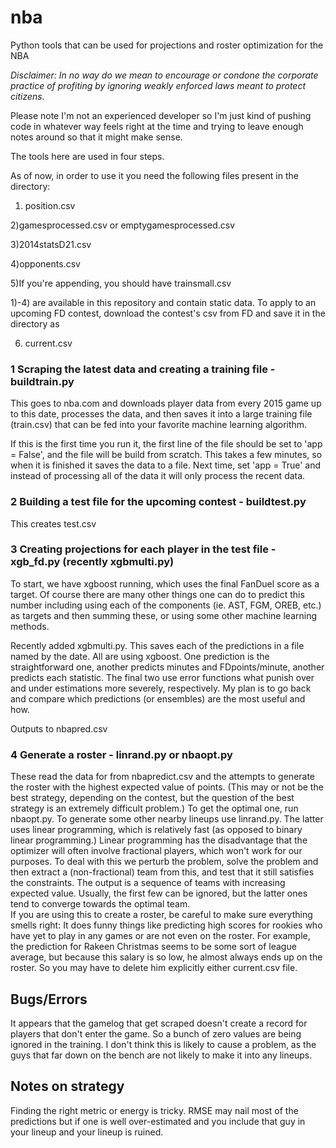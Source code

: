 # nba
Python tools that can be used for projections and roster optimization for the NBA

*Disclaimer: In no way do we mean to encourage or condone the corporate practice of profiting by ignoring weakly enforced laws meant to protect citizens.*   

Please note I'm not an experienced developer so I'm just kind of pushing code in whatever way feels right at the time and trying to leave enough notes around so that it might make sense. 


The tools here are used in four steps. 

As of now, in order to use it you need the following files present in the directory:

1) position.csv 

2)gamesprocessed.csv or emptygamesprocessed.csv

3)2014statsD21.csv 

4)opponents.csv

5)If you're appending, you should have trainsmall.csv 

1)-4) are available in this repository and contain static data.  To apply to an upcoming FD contest, download the contest's csv from FD and save it in the directory as

6) current.csv

### 1 Scraping the latest data and creating a training file - buildtrain.py
This goes to nba.com and downloads player data from every 2015 game up to this date, processes the data, and then saves it into a large training file (train.csv) that can be fed into your favorite machine learning algorithm.   

If this is the first time you run it, the first line of the file should be set to 'app = False', and the file will be build from scratch. This takes a few minutes, so when it is finished it saves the data to a file.  Next time, set 'app = True' and instead of processing all of the data it will only process the recent data.  


### 2 Building a test file for the upcoming contest - buildtest.py
This creates test.csv

### 3 Creating projections for each player in the test file - xgb_fd.py   (recently xgbmulti.py) 
To start, we have xgboost running, which uses the final FanDuel score as a target.  Of course there are many other things one can do to predict this number including using each of the components (ie. AST, FGM, OREB, etc.) as targets and then summing these, or using some other machine learning methods.   

Recently added xgbmulti.py.  This saves each of the predictions in a file named by the date.  All are using xgboost.  One prediction is the straightforward one, another predicts minutes and FDpoints/minute, another predicts each statistic.  The final two use error functions what punish over and under estimations more severely, respectively.    My plan is to go back and compare which predictions (or ensembles) are the most useful and how.   

Outputs to nbapred.csv 

### 4 Generate a roster -    linrand.py or nbaopt.py

These read the data for from nbapredict.csv and the attempts to generate the roster with the highest expected value of points. (This may or not be the best strategy, depending on the contest, but the question of the best strategy is an extremely difficult problem.) 
To get the optimal one, run nbaopt.py.   To generate some other nearby lineups use linrand.py.  The latter uses linear programming, which is relatively fast (as opposed to binary linear programming.)  Linear programming has the disadvantage that the optimizer will often involve fractional players, which won't work for our purposes.  To deal with this we perturb the problem, solve the problem and then extract a (non-fractional) team from this, and test that it still satisfies the constraints.   The output is a sequence of teams with increasing expected value.  Usually, the first few can be ignored, but the latter ones tend to converge towards the optimal team.   
If you are using this to create a roster, be careful to make sure everything smells right:  It does funny things like predicting high scores for rookies who have yet to play in any games or are not even on the roster.  For example, the prediction for Rakeen Christmas seems to be some sort of league average, but because this salary is so low, he almost always ends up on the roster.  So you may have to delete him explicitly either current.csv file.   

## Bugs/Errors
It appears that the gamelog that get scraped doesn't create a record for players that don't enter the game.   So a bunch of zero values are being ignored in the training.  I don't think this is likely to cause a problem, as the guys that far down on the bench are not likely to make it into any lineups.  


## Notes on strategy

Finding the right metric or energy is tricky.   RMSE may nail most of the predictions but if one is well over-estimated and you include that guy in your lineup and your lineup is ruined.  
